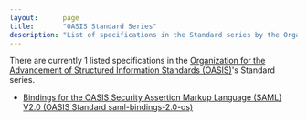 ```yaml
---
layout:      page
title:       "OASIS Standard Series"
description: "List of specifications in the Standard series by the Organization for the Advancement of Structured Information Standards (OASIS)"
---
```


There are currently 1 listed specifications in the [Organization for the Advancement of Structured Information Standards (OASIS)](..)'s Standard series.

  * [Bindings for the OASIS Security Assertion Markup Language (SAML) V2.0 (OASIS Standard saml-bindings-2.0-os)](saml-bindings-2.0-os)
